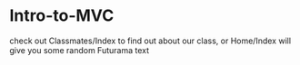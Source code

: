 # Intro-to-MVC

check out Classmates/Index to find out about our class, or Home/Index will give you some random Futurama text

